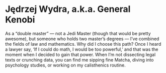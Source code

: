 # Jędrzej Wydra, a.k.a. General Kenobi

As a “double master” — not a Jedi Master (though that would be pretty awesome), but someone who holds two master’s degrees — I’ve combined the fields of law and mathematics. Why did I choose this path? Once I heard a lawyer say, ‘If I could do math, I would be too powerful,’ and that was the moment when I decided to gain that power. When I’m not dissecting legal texts or crunching data, you can find me sipping fine Matcha, diving into psychology studies, or working on my calisthenics routine.
